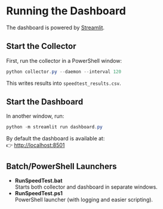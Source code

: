 # Running the Dashboard

The dashboard is powered by [Streamlit](https://streamlit.io/).

## Start the Collector
First, run the collector in a PowerShell window:

```powershell
python collector.py --daemon --interval 120
```

This writes results into `speedtest_results.csv`.

## Start the Dashboard
In another window, run:

```powershell
python -m streamlit run dashboard.py
```

By default the dashboard is available at:  
👉 [http://localhost:8501](http://localhost:8501)

## Batch/PowerShell Launchers
- **RunSpeedTest.bat**  
  Starts both collector and dashboard in separate windows.  
- **RunSpeedTest.ps1**  
  PowerShell launcher (with logging and easier scripting).
